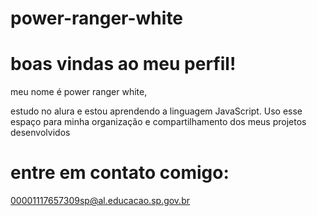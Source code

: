 # power-ranger-white

# boas vindas ao meu perfil!

meu nome é power ranger white, 

estudo no alura e estou aprendendo a linguagem JavaScript.
Uso esse espaço para minha organização e compartilhamento dos meus projetos desenvolvidos

# entre em contato comigo:

00001117657309sp@al.educacao.sp.gov.br
